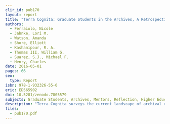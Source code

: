 ```yaml
---
clir_id: pub170
layout: report
title: "Terra Cognita: Graduate Students in the Archives, A Retrospective on the CLIR Mellon Fellowships for Dissertation Research in Original Sources"
authors: 
  - Ferraiolo, Nicole
  - Jahnke, Lori M.
  - Watson, Amanda 
  - Shore, Elliott
  - Kashanipour, R. A. 
  - Thomas III, William G.
  - Suarez, S.J., Michael F.
  - Henry, Charles
date: 2016-05-01
pages: 66
seo:
  type: Report
isbn: 978-1-932326-55-0
eric: ED565902
doi: 10.5281/zenodo.7805579
subjects: Graduate Students, Archives, Mentors, Reflection, Higher Education, Geographic Distribution, Fellowships, Preservation, Microforms, Photography, Graduate Study, Research Libraries, Librarians, Historians, Museums, Faculty Advisers, Doctoral Dissertations, Surveys, Scholarship, Observation, Foreign Countries 
description: "Terra Cognita surveys the current landscape of archival research and the experiences of emerging scholars seeking to navigate it. Drawing on data from CLIR’s Mellon Fellowships for Dissertation Research in Original Sources, the report takes an in-depth look at how the conditions and practices of original source research have changed in recent decades and what communities invested in cultural heritage research can do to better support new scholarship in this evolving context. Part one of the report presents an assessment of the fellowship program based on data that fellows submitted in their final reports to CLIR between 2003 and 2015. In part two, program mentors Elliott Shore and Ryan Kashanipour share observations based on their work with the fellows. Part three presents broader perspectives on original source research, prompted by discussions at a meeting hosted by CLIR in January 2016. The volume closes with an afterword by Charles Henry that contemplates the intellectual and contextual challenges of conducting original source research today. Throughout the volume are brief reflections by past fellows about their research experiences and how the fellowship has influenced their careers."
files:
  - pub170.pdf
---
```

